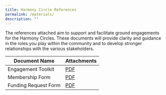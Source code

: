 ```yaml
---
title: Harmony Circle References
permalink: /materials/
description: ""
---
```

The references attached aim to support and facilitate ground engagements for the Harmony Circles. These documents will provide clarity and guidance in the roles you play within the community and to develop stronger relationships with the various stakeholders.

| Document Name | Attachments |
| -------- | -------- |
| Engagement Toolkit | [PDF](/files/engagement%20toolkit_2607.pdf) |
| Membership Form | [PDF](/files/harmony%20circle%20membership%20form.pdf) |
| Funding Request Form | [PDF](/files/harmony%20circle%20funding%20request.pdf) |